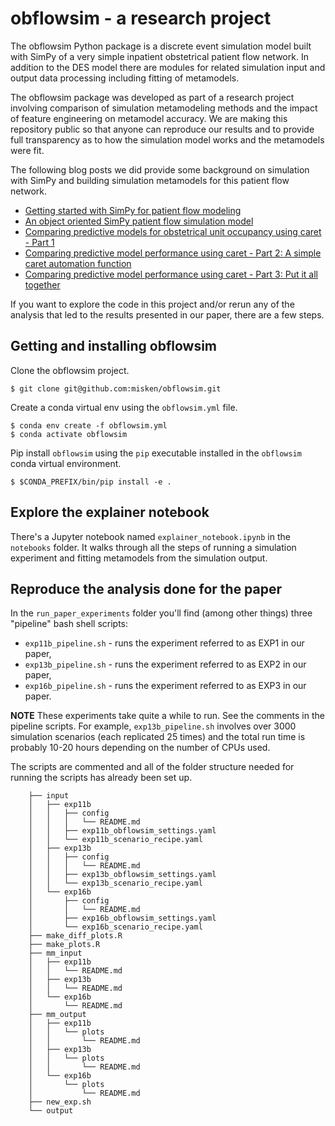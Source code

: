 # obflowsim - a research project


The obflowsim Python package is a discrete event simulation model built with
SimPy of a very simple inpatient obstetrical patient flow network. In
addition to the DES model there are modules for related simulation
input and output data processing including fitting of metamodels. 

The 
obflowsim package was developed as part of a research project involving
comparison of simulation metamodeling methods and the impact of feature
engineering on metamodel accuracy. We are making this repository public
so that anyone can reproduce our results and to provide full
transparency as to how the simulation model works and the metamodels
were fit.

The following blog posts we did provide some background on simulation with SimPy
and building simulation metamodels for this patient flow network.

- [Getting started with SimPy for patient flow modeling](https://misken.github.io/blog/simpy-getting-started/)
- [An object oriented SimPy patient flow simulation model](https://misken.github.io/blog/simpy-first-oo-patflow-model/)
- [Comparing predictive models for obstetrical unit occupancy using caret - Part 1](https://misken.github.io/blog/obsim_caret_part1/)
- [Comparing predictive model performance using caret - Part 2: A simple caret automation function](https://misken.github.io/blog/obsim_caret_part2/)
- [Comparing predictive model performance using caret - Part 3: Put it all together](https://misken.github.io/blog/obsim_caret_part3/)


If you want to explore the code in this project and/or rerun any
of the analysis that led to the results presented in our paper, there
are a few steps. 

## Getting and installing obflowsim

Clone the obflowsim project.

    $ git clone git@github.com:misken/obflowsim.git
    
Create a conda virtual env using the `obflowsim.yml` file.

    $ conda env create -f obflowsim.yml
    $ conda activate obflowsim
    
Pip install `obflowsim` using the `pip` executable installed in the 
`obflowsim` conda virtual environment.

    $ $CONDA_PREFIX/bin/pip install -e .
    
## Explore the explainer notebook

There's a Jupyter notebook named `explainer_notebook.ipynb` in the
`notebooks` folder. It walks through all the steps of running a simulation
experiment and fitting metamodels from the simulation output.

## Reproduce the analysis done for the paper

In the `run_paper_experiments` folder you'll find (among other things)
three "pipeline" bash shell scripts:

- `exp11b_pipeline.sh` - runs the experiment referred to as EXP1 in our paper,
- `exp13b_pipeline.sh` - runs the experiment referred to as EXP2 in our paper,
- `exp16b_pipeline.sh` - runs the experiment referred to as EXP3 in our paper.

**NOTE** These experiments take quite a while to run. See the comments
in the pipeline scripts. For example, `exp13b_pipeline.sh` involves
over 3000 simulation scenarios (each replicated 25 times) and the
total run time is probably 10-20 hours depending on the number of CPUs used.

The scripts are commented and all of the folder structure needed for running
the scripts has already been set up.

        ├── input
        │   ├── exp11b
        │   │   ├── config
        │   │   │   └── README.md
        │   │   ├── exp11b_obflowsim_settings.yaml
        │   │   └── exp11b_scenario_recipe.yaml
        │   ├── exp13b
        │   │   ├── config
        │   │   │   └── README.md
        │   │   ├── exp13b_obflowsim_settings.yaml
        │   │   └── exp13b_scenario_recipe.yaml
        │   └── exp16b
        │       ├── config
        │       │   └── README.md
        │       ├── exp16b_obflowsim_settings.yaml
        │       └── exp16b_scenario_recipe.yaml
        ├── make_diff_plots.R
        ├── make_plots.R
        ├── mm_input
        │   ├── exp11b
        │   │   └── README.md
        │   ├── exp13b
        │   │   └── README.md
        │   └── exp16b
        │       └── README.md
        ├── mm_output
        │   ├── exp11b
        │   │   └── plots
        │   │       └── README.md
        │   ├── exp13b
        │   │   └── plots
        │   │       └── README.md
        │   └── exp16b
        │       └── plots
        │           └── README.md
        ├── new_exp.sh
        └── output





